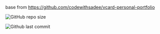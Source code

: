 base from https://github.com/codewithsadee/vcard-personal-portfolio

 ![GitHub repo size](https://img.shields.io/github/repo-size/iamkredig/website)

![Github last commit](https://img.shields.io/github/last-commit/iamkredig/website)

